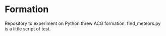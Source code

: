 # Formation

Repository to experiment on Python threw ACG formation.
find_meteors.py is a little script of test.
